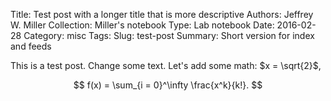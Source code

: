 Title: Test post with a longer title that is more descriptive
Authors: Jeffrey W. Miller
Collection: Miller's notebook
Type: Lab notebook
Date: 2016-02-28
Category: misc
Tags: 
Slug: test-post
Summary: Short version for index and feeds

This is a test post.
Change some text.
Let's add some math: $x = \sqrt{2}$,

$$ f(x) = \sum_{i = 0}^\infty \frac{x^k}{k!}. $$



